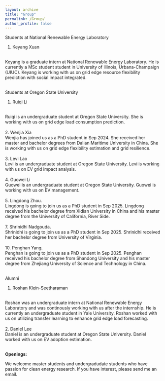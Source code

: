 ```yaml
---
layout: archive
title: "Group"
permalink: /Group/
author_profile: false
---
```



Students at National Renewable Energy Laboratory 
1. Keyang Xuan
<br>
Keyang is a graduate intern at National Renewable Energy Laboratory. He is currently a MSc student student in University of Illinois, Urbana-Champaign (UIUC). Keyang is working with us on grid edge resource flexibility prediction with social impact integrated. 
<br>
<br>

Students at Oregon State University 
1. Ruiqi Li 
<br>
Ruiqi is an undergraduate student at Oregon State University. She is working with us on grid edge load consumption prediction. 
<br>
<br>
2. Wenjia Xia
<br>
Wenjia has joined us as a PhD student in Sep 2024. She received her master and bachelor degrees from Dalian Maritime University in China. She is working with us on grid edge flexibility estimation and grid resilience. 
<br>
<br>
3. Levi Lao
<br>
Levi is an undergraduate student at Oregon State University. Levi is working with us on EV grid impact analysis. 
<br>
<br>
4. Guowei Li
<br>
Guowei is an undergraduate student at Oregon State University. Guowei is working with us on EV management. 
<br>
<br>
5. Lingdong Zhou.
<br>
Lingdong is going to join us as a PhD student in Sep 2025. Lingdong received his bachelor degree from Xidian University in China and his master degree from the University of California, River Side.
<br>
<br>
7. Shrinidhi Nadgouda.
<br>
Shrinidhi is going to join us as a PhD student in Sep 2025. Shrinidhi received her bachelor degree from University of Virginia.
<br>
<br>
10. Penghan Yang.
<br>
Penghan is going to join us as a PhD student in Sep 2025. Penghan received his bachelor degree from Shandong University and his master degree from Zhejiang University of Science and Technology in China.
<br>
<br>

Alumni
1. Roshan Klein-Seetharaman
<br>
Roshan was an undergraduate intern at National Renewable Energy Laboratory and was continously working with us after the internship.  He is currently an undergraduate student in Yale University. Roshan worked with us on utilizing transfer learning to enhance grid edge load forecasting. 
<br>
<br>
2. Daniel Lee
<br>
Daniel is an undergraduate student at Oregon State University. Daniel worked with us on EV adoption estimation. 
<br>
<br>

**Openings:**

<!-- We are looking for 2 self-motivated PhD students in the coming Fall 2025 with solid background of math and interests in deep learning to join our research group. If you are interested, please email me your CV and transcript, and apply <a href="https://gradschool.oregonstate.edu/admissions">here</a>.--> We welcome master students and undergradudate students who have passion for clean energy research. If you have interest, please send me an email.
